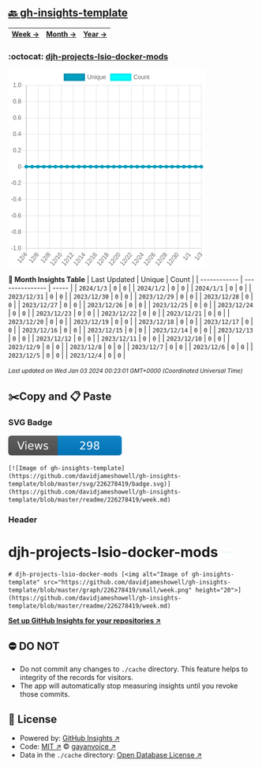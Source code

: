 ## [🔙 gh-insights-template](https://github.com/davidjameshowell/gh-insights-template)
| [**Week →**](https://github.com/davidjameshowell/gh-insights-template/blob/master/readme/226278419/week.md) | [**Month →**](https://github.com/davidjameshowell/gh-insights-template/blob/master/readme/226278419/month.md) | [**Year →**](https://github.com/davidjameshowell/gh-insights-template/blob/master/readme/226278419/year.md) |
 | ------------ | --------------- | ----- |

### :octocat: [djh-projects-lsio-docker-mods](https://github.com/davidjameshowell/djh-projects-lsio-docker-mods)
![Image of gh-insights-template](https://github.com/davidjameshowell/gh-insights-template/blob/master/graph/226278419/large/month.png)

**:calendar: Month Insights Table**
| Last Updated | Unique | Count |
 | ------------ | --------------- | ----- |
 | `2024/1/3` |  `0` | `0` |
 | `2024/1/2` |  `0` | `0` |
 | `2024/1/1` |  `0` | `0` |
 | `2023/12/31` |  `0` | `0` |
 | `2023/12/30` |  `0` | `0` |
 | `2023/12/29` |  `0` | `0` |
 | `2023/12/28` |  `0` | `0` |
 | `2023/12/27` |  `0` | `0` |
 | `2023/12/26` |  `0` | `0` |
 | `2023/12/25` |  `0` | `0` |
 | `2023/12/24` |  `0` | `0` |
 | `2023/12/23` |  `0` | `0` |
 | `2023/12/22` |  `0` | `0` |
 | `2023/12/21` |  `0` | `0` |
 | `2023/12/20` |  `0` | `0` |
 | `2023/12/19` |  `0` | `0` |
 | `2023/12/18` |  `0` | `0` |
 | `2023/12/17` |  `0` | `0` |
 | `2023/12/16` |  `0` | `0` |
 | `2023/12/15` |  `0` | `0` |
 | `2023/12/14` |  `0` | `0` |
 | `2023/12/13` |  `0` | `0` |
 | `2023/12/12` |  `0` | `0` |
 | `2023/12/11` |  `0` | `0` |
 | `2023/12/10` |  `0` | `0` |
 | `2023/12/9` |  `0` | `0` |
 | `2023/12/8` |  `0` | `0` |
 | `2023/12/7` |  `0` | `0` |
 | `2023/12/6` |  `0` | `0` |
 | `2023/12/5` |  `0` | `0` |
 | `2023/12/4` |  `0` | `0` |

<small><i>Last updated on Wed Jan 03 2024 00:23:01 GMT+0000 (Coordinated Universal Time)</i></small>

## ✂️Copy and 📋 Paste
### SVG Badge
[![Image of gh-insights-template](https://github.com/davidjameshowell/gh-insights-template/blob/master/svg/226278419/badge.svg)](https://github.com/davidjameshowell/gh-insights-template/blob/master/readme/226278419/week.md)
```readme
[![Image of gh-insights-template](https://github.com/davidjameshowell/gh-insights-template/blob/master/svg/226278419/badge.svg)](https://github.com/davidjameshowell/gh-insights-template/blob/master/readme/226278419/week.md)
```
### Header
# djh-projects-lsio-docker-mods [<img alt="Image of gh-insights-template" src="https://github.com/davidjameshowell/gh-insights-template/blob/master/graph/226278419/small/week.png" height="20">](https://github.com/davidjameshowell/gh-insights-template/blob/master/readme/226278419/week.md)
```readme
# djh-projects-lsio-docker-mods [<img alt="Image of gh-insights-template" src="https://github.com/davidjameshowell/gh-insights-template/blob/master/graph/226278419/small/week.png" height="20">](https://github.com/davidjameshowell/gh-insights-template/blob/master/readme/226278419/week.md)
```
[**Set up GitHub Insights for your repositories ↗️**](https://github.com/gayanvoice/github-insights)
## ⛔ DO NOT
- Do not commit any changes to `./cache` directory. This feature helps to integrity of the records for visitors.
- The app will automatically stop measuring insights until you revoke those commits.
## 📄 License
- Powered by: [GitHub Insights ↗️](https://github.com/gayanvoice/github-insights)
- Code: [MIT ↗️](./LICENSE) © [gayanvoice ↗️](https://github.com/gayanvoice)
- Data in the `./cache` directory: [Open Database License ↗️](https://opendatacommons.org/licenses/odbl/1-0/)